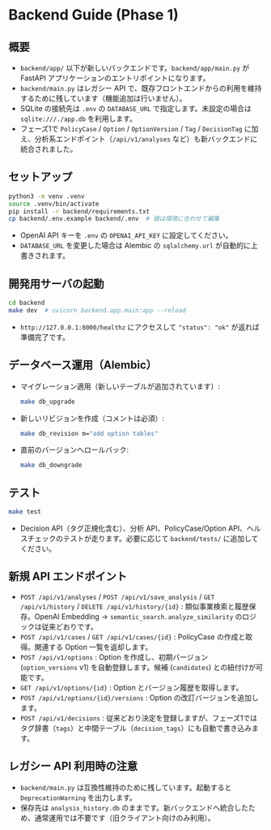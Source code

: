 # Backend Guide (Phase 1)

## 概要
- `backend/app/` 以下が新しいバックエンドです。`backend/app/main.py` が FastAPI アプリケーションのエントリポイントになります。
- `backend/main.py` はレガシー API で、既存フロントエンドからの利用を維持するために残しています（機能追加は行いません）。
- SQLite の接続先は `.env` の `DATABASE_URL` で指定します。未設定の場合は `sqlite:///./app.db` を利用します。
- フェーズ1で `PolicyCase` / `Option` / `OptionVersion` / `Tag` / `DecisionTag` に加え、分析系エンドポイント（`/api/v1/analyses` など）も新バックエンドに統合されました。

## セットアップ
```bash
python3 -m venv .venv
source .venv/bin/activate
pip install -r backend/requirements.txt
cp backend/.env.example backend/.env  # 値は環境に合わせて編集
```
- OpenAI API キーを `.env` の `OPENAI_API_KEY` に設定してください。
- `DATABASE_URL` を変更した場合は Alembic の `sqlalchemy.url` が自動的に上書きされます。

## 開発用サーバの起動
```bash
cd backend
make dev  # uvicorn backend.app.main:app --reload
```
- `http://127.0.0.1:8000/healthz` にアクセスして `"status": "ok"` が返れば準備完了です。

## データベース運用（Alembic）
- マイグレーション適用（新しいテーブルが追加されています）:
  ```bash
  make db_upgrade
  ```
- 新しいリビジョンを作成（コメントは必須）:
  ```bash
  make db_revision m="add option tables"
  ```
- 直前のバージョンへロールバック:
  ```bash
  make db_downgrade
  ```

## テスト
```bash
make test
```
- Decision API（タグ正規化含む）、分析 API、PolicyCase/Option API、ヘルスチェックのテストが走ります。必要に応じて `backend/tests/` に追加してください。

## 新規 API エンドポイント
- `POST /api/v1/analyses` / `POST /api/v1/save_analysis` / `GET /api/v1/history` / `DELETE /api/v1/history/{id}` : 類似事業検索と履歴保存。OpenAI Embedding → `semantic_search.analyze_similarity` のロジックは従来どおりです。
- `POST /api/v1/cases` / `GET /api/v1/cases/{id}` : PolicyCase の作成と取得。関連する Option 一覧を返却します。
- `POST /api/v1/options` : Option を作成し、初期バージョン (`option_versions` v1) を自動登録します。候補 (`candidates`) との紐付けが可能です。
- `GET /api/v1/options/{id}` : Option とバージョン履歴を取得します。
- `POST /api/v1/options/{id}/versions` : Option の改訂バージョンを追加します。
- `POST /api/v1/decisions` : 従来どおり決定を登録しますが、フェーズ1ではタグ辞書（`tags`）と中間テーブル（`decision_tags`）にも自動で書き込みます。

## レガシー API 利用時の注意
- `backend/main.py` は互換性維持のために残しています。起動すると `DeprecationWarning` を出力します。
- 保存先は `analysis_history.db` のままです。新バックエンドへ統合したため、通常運用では不要です（旧クライアント向けのみ利用）。
